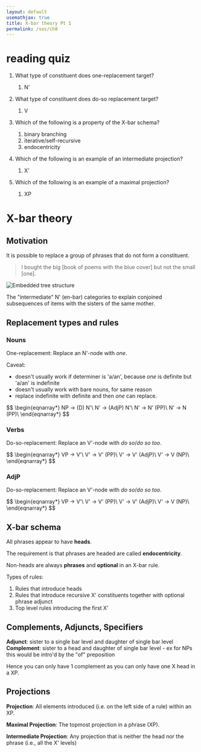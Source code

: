 ```yaml
---
layout: default
usemathjax: true
title: X-bar theory Pt 1
permalink: /sos/ch8
---
```


# reading quiz

1. What type of constituent does one-replacement target? 
   1. N'

2. What type of constituent does do-so replacement target? 
   1. V

3. Which of the following is a property of the X-bar schema? 
   1. binary branching
   2. iterative/self-recursive
   3. endocentricity

4. Which of the following is an example of an intermediate projection? 
   1. X'

5. Which of the following is an example of a maximal projection? 
   1. XP

# X-bar theory

## Motivation

It is possible to replace a group of phrases that do not form a constituent.

> I bought the big [book of poems with the blue cover] but not the small [one].

![Embedded tree structure](/notes-blog/assets/img/sos/ch8-embedded-tree.png)

The "intermediate" N' (en-bar) categories to explain conjoined subsequences of items with the sisters of the same mother.

## Replacement types and rules

### Nouns

One-replacement: Replace an N'-node with *one*.

Caveat:
- doesn't usually work if determiner is 'a/an', because *one* is definite but 'a/an' is indefinite
- doesn't usually work with bare nouns, for same reason
- replace indefinite with definite and then *one* can replace.

$$
\begin{eqnarray*}
NP $\rightarrow$ (D) N'\\
N' $\rightarrow$ (AdjP) N'\\
N' $\rightarrow$ N' (PP)\\
N' $\rightarrow$ N (PP)\\
\end{eqnarray*}
$$

### Verbs

Do-so-replacement: Replace an V'-node with *do so*/*do so too*.

$$
\begin{eqnarray*}
VP $\rightarrow$ V'\\
V' $\rightarrow$ V' (PP)\\
V' $\rightarrow$ V' (AdjP)\\
V' $\rightarrow$ V (NP)\\
\end{eqnarray*}
$$

### AdjP

Do-so-replacement: Replace an V'-node with *do so*/*do so too*.

$$
\begin{eqnarray*}
VP $\rightarrow$ V'\\
V' $\rightarrow$ V' (PP)\\
V' $\rightarrow$ V' (AdjP)\\
V' $\rightarrow$ V (NP)\\
\end{eqnarray*}
$$

## X-bar schema

All phrases appear to have **heads**.

The requirement is that phrases are headed are called **endocentricity**.

Non-heads are always **phrases** and **optional** in an X-bar rule.

Types of rules:
1. Rules that introduce heads
2. Rules that introduce recursive X' constituents together with optional phrase adjunct
3. Top level rules introducing the first X'

## Complements, Adjuncts, Specifiers

**Adjunct**: sister to a single bar level and daughter of single bar level
**Complement**: sister to a head and daughter of single bar level
    - ex for NPs this would be intro'd by the "of" preposition

Hence you can only have 1 complement as you can only have one X head in a XP.

## Projections

**Projection**: All elements introduced (i.e. on the left side of a rule) within an XP.

**Maximal Projection**: The topmost projection in a phrase (XP).

**Intermediate Projection**: Any projection that is neither the head nor the phrase (i.e., all the X' levels)